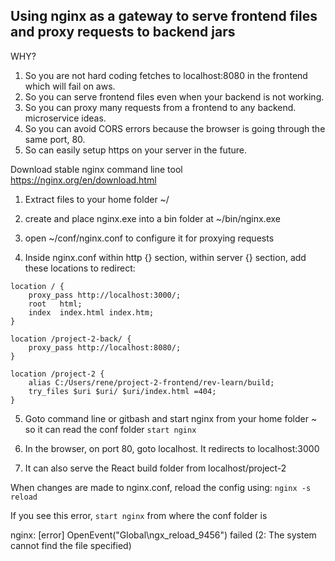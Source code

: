 ## Using nginx as a gateway to serve frontend files and proxy requests to backend jars

WHY?

1. So you are not hard coding fetches to localhost:8080 in the frontend which will fail on aws.
2. So you can serve frontend files even when your backend is not working.
3. So you can proxy many requests from a frontend to any backend. microservice ideas.
4. So you can avoid CORS errors because the browser is going through the same port, 80.
5. So can easily setup https on your server in the future.

Download stable nginx command line tool https://nginx.org/en/download.html

1. Extract files to your home folder ~/

2. create and place nginx.exe into a bin folder at ~/bin/nginx.exe

3. open ~/conf/nginx.conf to configure it for proxying requests

4. Inside nginx.conf within http {} section, within server {} section, add these locations to redirect:
```
location / {
    proxy_pass http://localhost:3000/;
    root   html;
    index  index.html index.htm;
}

location /project-2-back/ {
	proxy_pass http://localhost:8080/;
}

location /project-2 {
    alias C:/Users/rene/project-2-frontend/rev-learn/build;
    try_files $uri $uri/ $uri/index.html =404;
}
```

5. Goto command line or gitbash and start nginx from your home folder ~ so it can read the conf folder
```start nginx```

6. In the browser, on port 80, goto localhost. It redirects to localhost:3000

7. It can also serve the React build folder from localhost/project-2

When changes are made to nginx.conf, reload the config using:
```nginx -s reload```

If you see this error, ```start nginx``` from where the conf folder is

nginx: [error] OpenEvent("Global\ngx_reload_9456") failed (2: The system cannot find the file specified)